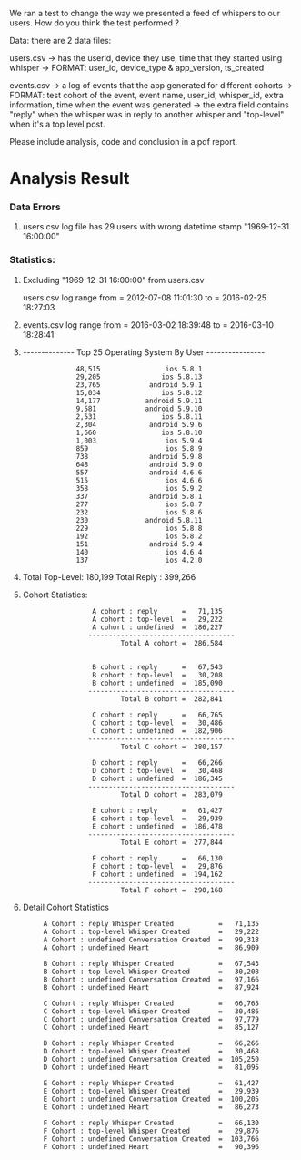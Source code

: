 We ran a test to change the way we presented a feed of whispers to our users.
How do you think the test performed ?



Data:
there are 2 data files:

users.csv -> has the userid, device they use, time that they started using whisper
	  -> FORMAT: user_id, device_type & app_version, ts_created

events.csv -> a log of events that the app generated for different cohorts
	   -> FORMAT: test cohort of the event, event name, user_id, whisper_id, extra information, time when the event was generated
	   -> the extra field contains "reply" when the whisper was in reply to another whisper and "top-level" when it's a top level post.


Please include analysis, code and conclusion in a pdf report.



Analysis Result
===============

### Data Errors

1. users.csv log file has 29 users with wrong datetime stamp "1969-12-31 16:00:00"


### Statistics:

1. Excluding "1969-12-31 16:00:00" from users.csv

    users.csv log range from = 2012-07-08 11:01:30
                          to = 2016-02-25 18:27:03

2. events.csv log range from = 2016-03-02 18:39:48 
                          to = 2016-03-10 18:28:41

3.
   -------------- Top 25 Operating System By User  ----------------

                    48,515                ios 5.8.1
                    29,205               ios 5.8.13
                    23,765            android 5.9.1
                    15,034               ios 5.8.12
                    14,177           android 5.9.11
                    9,581            android 5.9.10
                    2,531                ios 5.8.11
                    2,304             android 5.9.6
                    1,660                ios 5.8.10
                    1,003                 ios 5.9.4
                    859                   ios 5.8.9
                    738               android 5.9.8
                    648               android 5.9.0
                    557               android 4.6.6
                    515                   ios 4.6.6
                    358                   ios 5.9.2
                    337               android 5.8.1
                    277                   ios 5.8.7
                    232                   ios 5.8.6
                    230              android 5.8.11
                    229                   ios 5.8.8
                    192                   ios 5.8.2
                    151               android 5.9.4
                    140                   ios 4.6.4
                    137                   ios 4.2.0

4.  Total Top-Level:  180,199
    Total Reply    :  399,266



5. Cohort Statistics:

                        A cohort : reply      =   71,135
                        A cohort : top-level  =   29,222
                        A cohort : undefined  =  186,227
                       ------------------------------------
                               Total A cohort =  286,584


                        B cohort : reply      =   67,543
                        B cohort : top-level  =   30,208
                        B cohort : undefined  =  185,090
                       ------------------------------------
                               Total B cohort =  282,841 
                        
                        C cohort : reply      =   66,765
                        C cohort : top-level  =   30,486
                        C cohort : undefined  =  182,906
                       ------------------------------------
                               Total C cohort =  280,157
                        
                        D cohort : reply      =   66,266
                        D cohort : top-level  =   30,468
                        D cohort : undefined  =  186,345
                       ------------------------------------
                               Total D cohort =  283,079
                        
                        E cohort : reply      =   61,427
                        E cohort : top-level  =   29,939
                        E cohort : undefined  =  186,478
                       ------------------------------------
                               Total E cohort =  277,844
                        
                        F cohort : reply      =   66,130
                        F cohort : top-level  =   29,876
                        F cohort : undefined  =  194,162
                       ------------------------------------
                               Total F cohort =  290,168


7. Detail Cohort Statistics 

            A Cohort : reply Whisper Created           =   71,135
            A Cohort : top-level Whisper Created       =   29,222
            A Cohort : undefined Conversation Created  =   99,318
            A Cohort : undefined Heart                 =   86,909
            
            B Cohort : reply Whisper Created           =   67,543
            B Cohort : top-level Whisper Created       =   30,208
            B Cohort : undefined Conversation Created  =   97,166
            B Cohort : undefined Heart                 =   87,924
            
            C Cohort : reply Whisper Created           =   66,765
            C Cohort : top-level Whisper Created       =   30,486
            C Cohort : undefined Conversation Created  =   97,779
            C Cohort : undefined Heart                 =   85,127
            
            D Cohort : reply Whisper Created           =   66,266
            D Cohort : top-level Whisper Created       =   30,468
            D Cohort : undefined Conversation Created  =  105,250
            D Cohort : undefined Heart                 =   81,095
            
            E Cohort : reply Whisper Created           =   61,427
            E Cohort : top-level Whisper Created       =   29,939
            E Cohort : undefined Conversation Created  =  100,205
            E Cohort : undefined Heart                 =   86,273
            
            F Cohort : reply Whisper Created           =   66,130
            F Cohort : top-level Whisper Created       =   29,876
            F Cohort : undefined Conversation Created  =  103,766
            F Cohort : undefined Heart                 =   90,396


